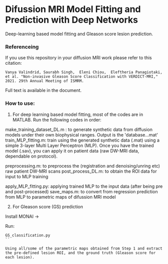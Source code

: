 # Difussion MRI Model Fitting and Prediction with Deep Networks

Deep-learning based model fitting and Gleason score lesion prediction.


### Referenceing
If you use this repository in your diffusion MRI work please refer to this citation:
```
Vanya Valindrid, Saurabh Singh,  Eleni Chiou,  Eleftheria Panagiotaki, et al. "Non-invasive Gleason Score Classification with VERDICT-MRI," 2021. 29th Annual Meeting of ISMRM.
```
Full text is available in the document.

### How to use:

1. For deep learning based model fitting, most of the codes are in MATLAB. Run the following codes in order:


make_training_dataset_DL.m : to generate synthetic data from diffusion models under their own biophysical ranges. Output is the 'database...mat'
train_MLP_fitting.m: train using the generated synthetic data (.mat) using a simple 3-layer Multi Layer Perceptron (MLP). Once you have the trained model (.sav), you can apply it on patient data (raw DW-MRI data, dependable on protocol).

preprocessing.m: to preprocess the (registration and denoising/unring etc) raw patient DW-MRI scans
post_process_DL.m: to obtain the ROI data for input to MLP training

apply_MLP_fitting.py: applying trained MLP to the input data (after being pre and post-processed)
save_maps.m: to convert from regression prediction from MLP to parametric maps of difussion MRI model 

2. For Gleason score (GS) prediction

Install MONAI ->

Run:
```
GS_classification.py
``

Using all/some of the parametric maps obtained from Step 1 and extract the pre-defined lesion ROI, and the ground truth (Gleason score for each lesion).

